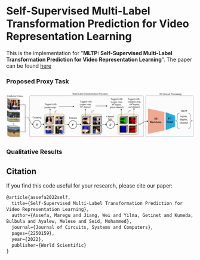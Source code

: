 # Self-Supervised Multi-Label Transformation Prediction for Video Representation Learning
This is the implementation for "**MLTP: Self-Supervised Multi-Label Transformation Prediction for Video Representation Learning**". The paper can be found [here](https://www.worldscientific.com/doi/abs/10.1142/S0218126622501596)

### Proposed Proxy Task

<div style='float: center'>
  <img style='width: 1000px' src="./figures/old_results/mltp.png"></img>
</div>

### Qualitative Results



## Citation
If you find this code useful for your research, please cite our paper:

    @article{assefa2022self,
      title={Self-Supervised Multi-Label Transformation Prediction for Video Representation Learning},
      author={Assefa, Maregu and Jiang, Wei and Yilma, Getinet and Kumeda, Bulbula and Ayalew, Melese and Seid, Mohammed},
      journal={Journal of Circuits, Systems and Computers},
      pages={2250159},
      year={2022},
      publisher={World Scientific}
    }
